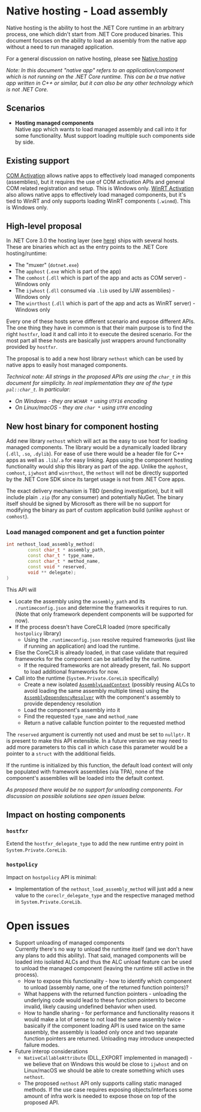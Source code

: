 # Native hosting - Load assembly

Native hosting is the ability to host the .NET Core runtime in an arbitrary process, one which didn't start from .NET Core produced binaries. This document focuses on the ability to load an assembly from the native app without a need to run managed application.

For a general discussion on native hosting, please see [Native hosting](native-hosting.md)

*Note: In this document "native app" refers to an application/component which is not running on the .NET Core runtime. This can be a true native app written in C++ or similar, but it can also be any other technology which is not .NET Core.*


## Scenarios
* **Hosting managed components**  
Native app which wants to load managed assembly and call into it for some functionality. Must support loading multiple such components side by side.


## Existing support
[COM Activation](COM-activation.md) allows native apps to effectively load managed components (assemblies), but it requires the use of COM activation APIs and general COM related registration and setup. This is Windows only.
[WinRT Activation](WinRT-activation.md) also allows native apps to effectively load managed components, but it's tied to WinRT and only supports loading WinRT components (`.winmd`). This is Windows only.


## High-level proposal
In .NET Core 3.0 the hosting layer (see [here](https://github.com/dotnet/core-setup/blob/master/Documentation/design-docs/host-components.md)) ships with several hosts. These are binaries which act as the entry points to the .NET Core hosting/runtime:
* The "muxer" (`dotnet.exe`)
* The `apphost` (`.exe` which is part of the app)
* The `comhost` (`.dll` which is part of the app and acts as COM server) - Windows only
* The `ijwhost` (`.dll` consumed via `.lib` used by IJW assemblies) - Windows only
* The `winrthost` (`.dll` which is part of the app and acts as WinRT server) - Windows only

Every one of these hosts serve different scenario and expose different APIs. The one thing they have in common is that their main purpose is to find the right `hostfxr`, load it and call into it to execute the desired scenario. For the most part all these hosts are basically just wrappers around functionality provided by `hostfxr`.

The proposal is to add a new host library `nethost` which can be used by native apps to easily host managed components.

*Technical note: All strings in the proposed APIs are using the `char_t` in this document for simplicity. In real implementation they are of the type `pal::char_t`. In particular:*
* *On Windows - they are `WCHAR *` using `UTF16` encoding*
* *On Linux/macOS - they are `char *` using `UTF8` encoding*


## New host binary for component hosting
Add new library `nethost` which will act as the easy to use host for loading managed components.
The library would be a dynamically loaded library (`.dll`, `.so`, `.dylib`). For ease of use there would be a header file for C++ apps as well as `.lib`/`.a` for easy linking.
Apps using the component hosting functionality would ship this library as part of the app. Unlike the `apphost`, `comhost`, `ijwhost` and `winrthost`, the `nethost` will not be directly supported by the .NET Core SDK since its target usage is not from .NET Core apps.

The exact delivery mechanism is TBD (pending investigation), but it will include plain `.zip` (for any consumer) and potentially NuGet. The binary itself should be signed by Microsoft as there will be no support for modifying the binary as part of custom application build (unlike `apphost` or `comhost`).

### Load managed component and get a function pointer
``` C++
int nethost_load_assembly_method(
        const char_t * assembly_path,
        const char_t * type_name,
        const char_t * method_name,
        const void * reserved,
        void ** delegate);
)
```
This API will
* Locate the assembly using the `assembly_path` and its `.runtimeconfig.json` and determine the frameworks it requires to run. (Note that only framework dependent components will be supported for now).
* If the process doesn't have CoreCLR loaded (more specifically `hostpolicy` library)
  * Using the `.runtimeconfig.json` resolve required frameworks (just like if running an application) and load the runtime.
* Else the CoreCLR is already loaded, in that case validate that required frameworks for the component can be satisfied by the runtime.
  * If the required frameworks are not already present, fail. No support to load additional frameworks for now.
* Call into the runtime (`System.Private.CoreLib` specifically)
  * Create a new isolated [`AssemblyLoadContext`](https://docs.microsoft.com/en-us/dotnet/api/system.runtime.loader.assemblyloadcontext?view=netcore-3.0) (possibly reusing ALCs to avoid loading the same assembly multiple times) using the [`AssemblyDependencyResolver`](https://docs.microsoft.com/en-us/dotnet/api/system.runtime.loader.assemblydependencyresolver?view=netcore-3.0) with the component's assembly to provide dependency resolution
  * Load the component's assembly into it
  * Find the requested `type_name` and `method_name`
  * Return a native callable function pointer to the requested method

The `reserved` argument is currently not used and must be set to `nullptr`. It is present to make this API extensible. In a future version we may need to add more parameters to this call in which case this parameter would be a pointer to a `struct` with the additional fields.

If the runtime is initialized by this function, the default load context will only be populated with framework assemblies (via TPA), none of the component's assemblies will be loaded into the default context.

*As proposed there would be no support for unloading components. For discussion on possible solutions see open issues below.*


## Impact on hosting components

### `hostfxr`
Extend the `hostfxr_delegate_type` to add the new runtime entry point in `System.Private.CoreLib`.

### `hostpolicy`
Impact on `hostpolicy` API is minimal:
* Implementation of the `nethost_load_assembly_method` will just add a new value to the `coreclr_delegate_type` and the respective managed method in `System.Private.CoreLib`.


# Open issues
* Support unloading of managed components  
Currently there's no way to unload the runtime itself (and we don't have any plans to add this ability). That said, managed components will be loaded into isolated ALCs and thus the ALC unload feature can be used to unload the managed component (leaving the runtime still active in the process).
  * How to expose this functionality - how to identify which component to unload (assembly name, one of the returned function pointers)?
  * What happens with the returned function pointers - unloading the underlying code would lead to these function pointers to become invalid, likely causing undefined behavior when used.
  * How to handle sharing - for performance and functionality reasons it would make a lot of sense to not load the same assembly twice - basically if the component loading API is used twice on the same assembly, the assembly is loaded only once and two separate function pointers are returned. Unloading may introduce unexpected failure modes.
* Future interop considerations
  * `NativeCallableAttribute` (DLL_EXPORT implemented in managed) - we believe that on Windows this would be close to `ijwhost` and on Linux/macOS we should be able to create something which uses `nethost`.
  * The proposed `nethost` API only supports calling static managed methods. If the use case requires exposing objects/interfaces some amount of infra work is needed to expose those on top of the proposed API.
